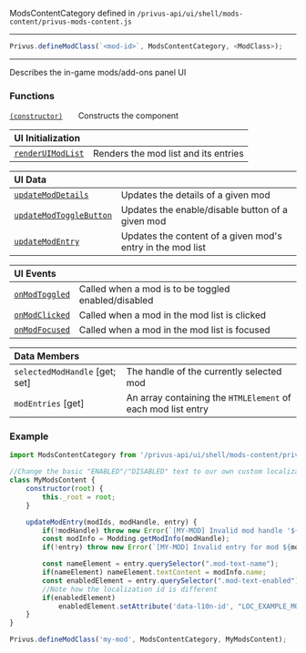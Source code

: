 ModsContentCategory defined in `/privus-api/ui/shell/mods-content/privus-mods-content.js`
<hr>

```js
Privus.defineModClass(`<mod-id>`, ModsContentCategory, <ModClass>);
```
<hr>
Describes the in-game mods/add-ons panel UI

### Functions

[`(constructor)`](Mods-Content-@-constructor) &nbsp;&nbsp;&nbsp;&nbsp;&nbsp; Constructs the component


|UI Initialization||
|:--|:--|
|[`renderUIModList`](Mods-Content-@-renderUIModList) | Renders the mod list and its entries |

|UI Data||
|:--|:--|
|[`updateModDetails`](Mods-Content-@-updateModDetails)           | Updates the details of a given mod |
|[`updateModToggleButton`](Mods-Content-@-updateModToggleButton) | Updates the enable/disable button of a given mod |
|[`updateModEntry`](Mods-Content-@-updateModEntry) | Updates the content of a given mod's entry in the mod list |

|UI Events||
|:--|:--|
|[`onModToggled`](Mods-Content-@-onModToggled) | Called when a mod is to be toggled enabled/disabled |
|[`onModClicked`](Mods-Content-@-onModClicked) | Called when a mod in the mod list is clicked |
|[`onModFocused`](Mods-Content-@-onModFocused) | Called when a mod in the mod list is focused |


|Data Members||
|:--|:--|
|`selectedModHandle` [get; set] | The handle of the currently selected mod |
|`modEntries` [get] | An array containing the `HTMLElement` of each mod list entry |

### Example

```js
import ModsContentCategory from '/privus-api/ui/shell/mods-content/privus-mods-content.js';

//Change the basic "ENABLED"/"DISABLED" text to our own custom localization
class MyModsContent {
    constructor(root) { 
        this._root = root;
    }

    updateModEntry(modIds, modHandle, entry) {
        if(!modHandle) throw new Error(`[MY-MOD] Invalid mod handle '${modHandle}'`);
        const modInfo = Modding.getModInfo(modHandle);
        if(!entry) throw new Error(`[MY-MOD] Invalid entry for mod ${modInfo.name}`);

        const nameElement = entry.querySelector(".mod-text-name");
        if(nameElement) nameElement.textContent = modInfo.name;
        const enabledElement = entry.querySelector(".mod-text-enabled");
        //Note how the localization id is different
        if(enabledElement)
            enabledElement.setAttribute('data-l10n-id', "LOC_EXAMPLE_MOD_UI_" + (modInfo.enabled ? "ENABLED" : "DISABLED"));
    }
}

Privus.defineModClass('my-mod', ModsContentCategory, MyModsContent);
```
